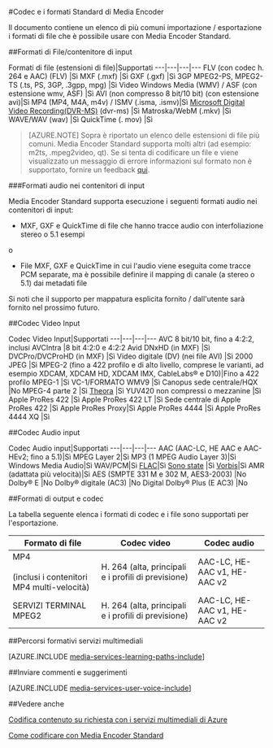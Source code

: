 <properties 
    pageTitle="Formati Standard codificatore di elementi multimediali e codec" 
    description="Questo argomento fornisce una panoramica dei formati Standard codificatore di elementi multimediali e codec." 
    services="media-services" 
    documentationCenter="" 
    authors="juliako" 
    manager="erikre" 
    editor=""/>

<tags 
    ms.service="media-services" 
    ms.workload="media" 
    ms.tgt_pltfrm="na" 
    ms.devlang="na" 
    ms.topic="article" 
    ms.date="10/10/2016"
    ms.author="juliako;anilmur"/>

#<a name="media-encoder-standard-formats-and-codecs"></a>Codec e i formati Standard di Media Encoder


Il documento contiene un elenco di più comuni importazione / esportazione i formati di file che è possibile usare con Media Encoder Standard.


##<a name="input-containerfile-formats"></a>Formati di File/contenitore di input

Formati di file (estensioni di file)|Supportati
---|---|---|---
FLV (con codec h. 264 e AAC) (FLV)          |Sì 
MXF (.mxf)                  |Sì 
GXF (.gxf)                  |Sì 
3GP MPEG2-PS, MPEG2-TS (.ts, PS, 3GP, .3gpp, mpg)   |Sì 
Video Windows Media (WMV) / ASF (con estensione wmv, ASF) |Sì 
AVI (non compresso 8 bit/10 bit) (con estensione avi)|Sì 
MP4 (MP4, M4A, m4v) / ISMV (.isma, .ismv)|Sì 
[Microsoft Digital Video Recording(DVR-MS)](https://msdn.microsoft.com/library/windows/desktop/dd692984) (dvr-ms) |Sì 
Matroska/WebM (.mkv)        |Sì 
WAVE/WAV (wav) |Sì 
QuickTime (. mov) |Sì

>[AZURE.NOTE] Sopra è riportato un elenco delle estensioni di file più comuni. Media Encoder Standard supporta molti altri (ad esempio: m2ts, .mpeg2video, qt). Se si tenta di codificare un file e viene visualizzato un messaggio di errore informazioni sul formato non è supportato, fornire un feedback [qui](https://feedback.azure.com/forums/169396-media-services/category/144411-encoding-and-processing/).

###<a name="audio-formats-in-input-containers"></a>Formati audio nei contenitori di input 

Media Encoder Standard supporta esecuzione i seguenti formati audio nei contenitori di input:

- MXF, GXF e QuickTime di file che hanno tracce audio con interfoliazione stereo o 5.1 esempi

o

- File MXF, GXF e QuickTime in cui l'audio viene eseguita come tracce PCM separate, ma è possibile definire il mapping di canale (a stereo o 5.1) dai metadati file

Si noti che il supporto per mappatura esplicita fornito / dall'utente sarà fornito nel prossimo futuro.


##<a name="input-video-codecs"></a>Codec Video Input

Codec Video Input|Supportati
---|---|---|---
AVC 8 bit/10 bit, fino a 4:2:2, inclusi AVCIntra   |8 bit 4:2:0 e 4:2:2 
Avid DNxHD (in MXF)                                 |Sì 
DVCPro/DVCProHD (in MXF)                            |Sì 
Video digitale (DV) (nei file AVI)                   |Sì
2000 JPEG                                           |Sì 
MPEG-2 (fino a 422 profilo e di alto livello, comprese le varianti, ad esempio XDCAM, XDCAM HD, XDCAM IMX, CableLabs® e D10)|Fino a 422 profilo 
MPEG-1                                              |Sì 
VC-1/FORMATO WMV9                                           |Sì 
Canopus sede centrale/HQX                                      |No 
MPEG-4 parte 2                                       |Sì 
[Theora](https://en.wikipedia.org/wiki/Theora)      |Sì 
YUV420 non compressi o mezzanine                   |Sì
Apple ProRes 422                                    |Sì
Apple ProRes 422 LT |Sì
Sede centrale di Apple ProRes 422 |Sì
Apple ProRes Proxy|Sì
Apple ProRes 4444 |Sì
Apple ProRes 4444 XQ |Sì



##<a name="input-audio-codecs"></a>Codec Audio input

Codec Audio input|Supportati
---|---|---|---
AAC (AAC-LC, HE AAC e AAC-HEv2; fino a 5.1)|Sì 
MPEG Layer 2|Sì 
MP3 (1 MPEG Audio Layer 3)|Sì 
Windows Media Audio|Sì 
WAV/PCM|Sì 
[FLAC](https://en.wikipedia.org/wiki/FLAC)</a>|Sì 
[Sono state](http://go.microsoft.com/fwlink/?LinkId=822667) |Sì 
[Vorbis](https://en.wikipedia.org/wiki/Vorbis)</a>|Sì 
AMR (adattata più velocità)|Sì
AES (SMPTE 331 M e 302 M, AES3-2003)        |No 
Dolby® E                                    |No 
Dolby® digitale (AC3)                        |No 
Digital Dolby® Plus (E AC3)                 |No 


##<a name="output-formats-and-codecs"></a>Formati di output e codec

La tabella seguente elenca i formati di codec e i file sono supportati per l'esportazione.


Formato di file|Codec video|Codec audio
---|---|---
MP4 <br/><br/>(inclusi i contenitori MP4 multi-velocità) |H. 264 (alta, principali e i profili di previsione)|AAC-LC, HE-AAC v1, HE-AAC v2 
SERVIZI TERMINAL MPEG2 |H. 264 (alta, principali e i profili di previsione)|AAC-LC, HE-AAC v1, HE-AAC v2 



##<a name="media-services-learning-paths"></a>Percorsi formativi servizi multimediali

[AZURE.INCLUDE [media-services-learning-paths-include](../../includes/media-services-learning-paths-include.md)]

##<a name="provide-feedback"></a>Inviare commenti e suggerimenti

[AZURE.INCLUDE [media-services-user-voice-include](../../includes/media-services-user-voice-include.md)]

##<a name="see-also"></a>Vedere anche

[Codifica contenuto su richiesta con i servizi multimediali di Azure](media-services-encode-asset.md)

[Come codificare con Media Encoder Standard](media-services-dotnet-encode-with-media-encoder-standard.md)
